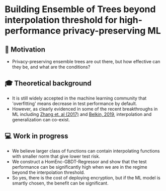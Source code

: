 # Building Ensemble of Trees beyond interpolation threshold for high-performance privacy-preserving ML 


## 🚀 Motivation
- Privacy-preserving ensemble trees are out there, but how effective can they be, and what are the conditions?

## 🎓 Theoretical background
- It is still widely accepted in the machine learning community that 'overfitting' means decrease in test performance by default.
- However, as clearly evidenced in some of the recent breakthroughs in ML including [Zhang et. al (2017)](https://dl.acm.org/doi/abs/10.1145/3446776) and [Belkin, 2019](https://www.pnas.org/content/116/32/15849.short), interpolation and generalization can co-exist.

## 💻 Work in progress
- We believe larger class of functions can contain interpolating functions with smaller norm that give lower test risk.
- We construct a HomEnc-GBDT-Regressor and show that the test performance can be significantly high when we are in the regime beyond the interpolation threshold.
- So yes, there is the cost of deploying encryption, but if the ML model is smartly chosen, the benefit can be significant.
